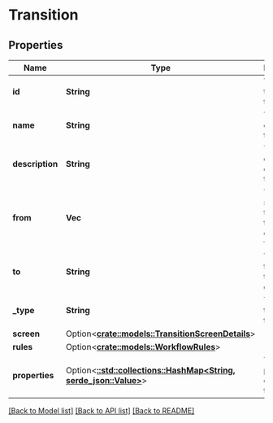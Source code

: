 # Transition

## Properties

Name | Type | Description | Notes
------------ | ------------- | ------------- | -------------
**id** | **String** | The ID of the transition. | 
**name** | **String** | The name of the transition. | 
**description** | **String** | The description of the transition. | 
**from** | **Vec<String>** | The statuses the transition can start from. | 
**to** | **String** | The status the transition goes to. | 
**_type** | **String** | The type of the transition. | 
**screen** | Option<[**crate::models::TransitionScreenDetails**](TransitionScreenDetails.md)> |  | [optional]
**rules** | Option<[**crate::models::WorkflowRules**](WorkflowRules.md)> |  | [optional]
**properties** | Option<[**::std::collections::HashMap<String, serde_json::Value>**](serde_json::Value.md)> | The properties of the transition. | [optional]

[[Back to Model list]](../README.md#documentation-for-models) [[Back to API list]](../README.md#documentation-for-api-endpoints) [[Back to README]](../README.md)


